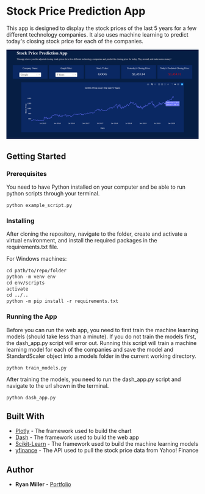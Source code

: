 # Stock Price Prediction App

This app is designed to display the stock prices of the last 5 years for a few
different technology companies. It also uses machine learning to predict today's
closing stock price for each of the companies.


![screenshot](assets/example.PNG)


## Getting Started

### Prerequisites

You need to have Python installed on your computer and be able to run python
scripts through your terminal.

```
python example_script.py
```

### Installing

After cloning the repository, navigate to the folder, create and activate a virtual environment, and install the required packages in the requirements.txt file.

For Windows machines:
```
cd path/to/repo/folder
python -m venv env
cd env/scripts
activate
cd ../..
python -m pip install -r requirements.txt
```

### Running the App

Before you can run the web app, you need to first train the machine learning
models (should take less than a minute). If you do not train the models first,
the dash_app.py script will error out. Running this script will train a machine
learning model for each of the companies and save the model and StandardScaler
object into a models folder in the current working directory.

```
python train_models.py
```

After training the models, you need to run the dash_app.py script and navigate
to the url shown in the terminal.

```
python dash_app.py
```

## Built With

* [Plotly](https://plot.ly/python/plotly-express/) - The framework used to build the chart
* [Dash](https://plot.ly/dash/) - The framework used to build the web app
* [Scikit-Learn](https://scikit-learn.org/stable/) - The framework used to build the machine learning models
* [yfinance](https://pypi.org/project/yfinance/) - The API used to pull the stock price data from Yahoo! Finance

## Author

* **Ryan Miller** - [Portfolio](https://ryan-kp-miller.github.io/)

<!-- ## License

This project is licensed under the MIT License - see the [LICENSE.md](LICENSE.md) file for details -->

